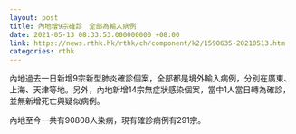 ```yaml
---
layout: post
title: 內地增9宗確診　全部為輸入病例
date: 2021-05-13 08:33:53.000000000 +08:00
link: https://news.rthk.hk/rthk/ch/component/k2/1590635-20210513.htm
categories: rthk
---
```


內地過去一日新增9宗新型肺炎確診個案，全部都是境外輸入病例，分別在廣東、上海、天津等地。另外，內地新增14宗無症狀感染個案，當中1人當日轉為確診，並無新增死亡與疑似病例。

內地至今一共有90808人染病，現有確診病例有291宗。
